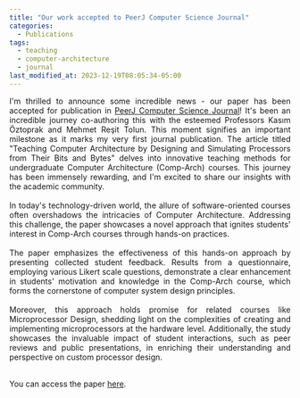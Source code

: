 ```yaml
---
title: "Our work accepted to PeerJ Computer Science Journal"
categories:
  - Publications
tags:
  - teaching
  - computer-architecture
  - journal
last_modified_at: 2023-12-19T08:05:34-05:00
---
```

<div style="text-align: justify;">
I'm thrilled to announce some incredible news - our paper has been accepted for publication in <a href="https://peerj.com">PeerJ Computer Science Journal</a>! It's been an incredible journey co-authoring this with the esteemed Professors Kasım Öztoprak and Mehmet Reşit Tolun. This moment signifies an important milestone as it marks my very first journal publication. The article titled "Teaching Computer Architecture by Designing and Simulating Processors from Their Bits and Bytes" delves into innovative teaching methods for undergraduate Computer Architecture (Comp-Arch) courses. This journey has been immensely rewarding, and I'm excited to share our insights with the academic community. 
</div>

<br>

<div style="text-align: justify;">
In today's technology-driven world, the allure of software-oriented courses often overshadows the intricacies of Computer Architecture. Addressing this challenge, the paper showcases a novel approach that ignites students' interest in Comp-Arch courses through hands-on practices.
</div>

<br>

<div style="text-align: justify;">
The paper emphasizes the effectiveness of this hands-on approach by presenting collected student feedback. Results from a questionnaire, employing various Likert scale questions, demonstrate a clear enhancement in students' motivation and knowledge in the Comp-Arch course, which forms the cornerstone of computer system design principles.
</div>

<br>

<div style="text-align: justify;">
Moreover, this approach holds promise for related courses like Microprocessor Design, shedding light on the complexities of creating and implementing microprocessors at the hardware level. Additionally, the study showcases the invaluable impact of student interactions, such as peer reviews and public presentations, in enriching their understanding and perspective on custom processor design.
</div>

<br>

You can access the paper <a href="https://peerj.com/articles/cs-1818/">here</a>.
